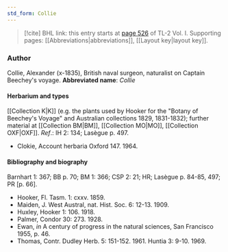 ```yaml
---
std_form: Collie
---
```


> [!cite] BHL link: this entry starts at [page 526](https://www.biodiversitylibrary.org/page/33120657) of TL-2 Vol. I.
> Supporting pages: [[Abbreviations|abbreviations]], [[Layout key|layout key]].

### Author

Collie, Alexander (x-1835), British naval surgeon, naturalist on Captain Beechey's voyage. 
**Abbreviated name**: *Collie*

#### Herbarium and types

[[Collection K|K]] (e.g. the plants used by Hooker for the "Botany of Beechey's Voyage" and Australian collections 1829, 1831-1832); further material at [[Collection BM|BM]], [[Collection MO|MO]], [[Collection OXF|OXF]].
*Ref*.: IH 2: 134; Lasègue p. 497.
- Clokie, Account herbaria Oxford 147. 1964.

#### Bibliography and biography

Barnhart 1: 367; BB p. 70; BM 1: 366; CSP 2: 21; HR; Lasègue p. 84-85, 497; PR \[p. 66\].
- Hooker, Fl. Tasm. 1: cxxv. 1859.
- Maiden, J. West Austral, nat. Hist. Soc. 6: 12-13. 1909.
- Huxley, Hooker 1: 106. 1918.
- Palmer, Condor 30: 273. 1928.
- Ewan, *in* A century of progress in the natural sciences, San Francisco 1955, p. 46.
- Thomas, Contr. Dudley Herb. 5: 151-152. 1961. Huntia 3: 9-10. 1969.


